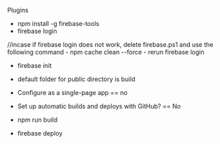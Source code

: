 
Plugins

- npm install -g firebase-tools
- firebase login

//incase if firebase login does not work, delete firebase.ps1 and use the following command
    - npm cache clean --force
    - rerun firebase login

- firebase init
- default folder for public directory is build
- Configure as a single-page app == no
- Set up automatic builds and deploys with GitHub? == No

- npm run build
- firebase deploy

